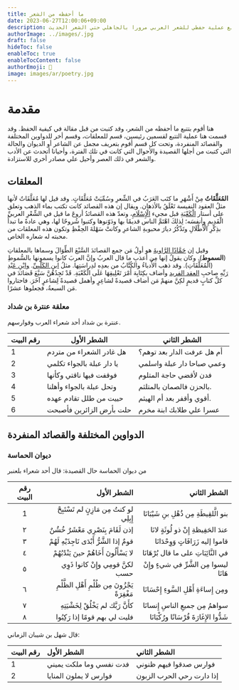 ```yaml
---
title: ما أحفظه من الشعر
date: 2023-06-27T12:00:06+09:00
description: هنا أقوم بتسجيل وتتبع عملية حفظي للشعر العربي مرورا بالجاهلي حتي الشعر الحديث.
authorImage: ../images/.jpg
draft: false
hideToc: false
enableToc: true
enableTocContent: false
authorEmoji: 👺
image: images/ar/poetry.jpg
---
```



# مقدمة
هنا أقوم بتتبع ما أحفظه من الشعر، وقد كتبت من قبل مقالة في كيفية الحفظ.
وقد قسمت هنا عملية التتبع لقسمين رئيسين، قسم للمعلقات، وقسم أخر للدواوين المختلفة والقصائد المنفردة، وتحت كل قسم أقوم بتعريف مجمل عن الشاعر أو الديوان والحالة التي كتبت من أجلها القصيدة والأحوال التي كانت في تلك الفترة، وأحيانا أتحدث عن الأدب والشعر في ذلك العصر وأحيل علي مصادر أخري للاستزادة.


## المعلقات
**المُعَلَّقَاتُ** مِنْ أَشْهَرِ ما كتَب العَرَبُ في الشِّعرِ وسُمِّيَتْ مُعَلَّقَاتٍ. وقد قيل لها مُعَلَّقَاتٌ لأنها مثلُ العقود النفيسة تَعْلَقُ بالأذهان. ويقال إن هذه القصائد كانت تكتب بماء الذهب وتعلق على أستار [الْكَعْبَةِ](https://www.wikiwand.com/ar/%D8%A7%D9%84%D9%83%D8%B9%D8%A8%D8%A9 "الكعبة") قبل مجيء [الْإِسْلَامِ](https://www.wikiwand.com/ar/%D8%A7%D9%84%D8%A5%D8%B3%D9%84%D8%A7%D9%85 "الإسلام")، وتعدّ هذه القصائدُ أروعَ ما قيل في الشِّعْرِ العربيِّ الْقَدِيمِ وأنفسَه؛ لِذلكَ اهْتَمَّ الناس قديمًا بها ودَوّنوها وكتبوا شُروحًا لها، وهي عادةً ما تبدأُ بذِكْرِ الْأَطْلَالِ وتَذْكُرُ ديارَ محبوبةِ الشاعرِ وكانتْ سَهْلةَ الحِفْظِ وتكون هذه المعلقات من محبته له شعاره الخاص.

وقيل إن [حَمَّادًا الرَّاويةَ](https://www.wikiwand.com/ar/%D8%AD%D9%85%D8%A7%D8%AF_%D8%A7%D9%84%D8%B1%D8%A7%D9%88%D9%8A%D8%A9 "حماد الراوية") هو أولُ مَن جمع القصائدَ السَّبْعَ الطِّوَالَ وسماها بالمعلقاتِ (**السموط**). وكان يقولُ إنها مِن أعذبِ ما قال العربُ وإنَّ العربَ كانوا يسمونها بالسُّموطِ (الْمُعَلَّقَاتِ). وقد ذهب الأُدباءُ والكُتَّابُ من بعدِه لدِراسَتِها. مثلُ [ابنِ الكَلْبِيِّ](https://www.wikiwand.com/ar/%D8%A7%D8%A8%D9%86_%D8%A7%D9%84%D9%83%D9%84%D8%A8%D9%8A "ابن الكلبي"). [وابْنِ عَبْدِ رَبِّهِ](https://www.wikiwand.com/ar/%D8%A7%D8%A8%D9%86_%D8%B9%D8%A8%D8%AF_%D8%B1%D8%A8%D9%87 "ابن عبد ربه") صاحبِ [العقد الفريد](https://www.wikiwand.com/ar/%D8%A7%D9%84%D8%B9%D9%82%D8%AF_%D8%A7%D9%84%D9%81%D8%B1%D9%8A%D8%AF "العقد الفريد") وأضاف بكِتَابِهَ أَمْرَ تَعْلِيقِهَا عَلَى الْكَعْبَةِ. قَدْ تَجِدُهُنَّ سَبْعَ قَصَائدَ في كلِّ كتابٍ قديمٍ لكِنَّ منهمْ مَن أضاف قصيدةً لشاعِرٍ وأهمل قصيدةً لِشاعرٍ آخَرَ. فاحتاروا مَن السبعةُ، فجعلوها عشرًا.
### معلقة عنترة بن شداد
عنترة بن شداد أحد شعراء العرب وفوارسهم.

| رقم البيت | الشطر الأول               | الشطر الثاني               |
| --------- | ------------------------- | -------------------------- |
| 1         | هل غادر الشعراء من متردم  | أم هل عرفت الدار بعد توهم؟ |
| 2         | يا دار عبلة بالجواء تكلمي | وعمي صباحا دار عبلة واسلمي |
| 3 | فوقفت فيها ناقتي وكأنها        |              فدن لأقضي حاجة المتلوم |
| 4| وتحل عبلة بالجواء وأهلنا           |          بالحزن فالصمان بالمتلثم. |
| 5 | حييت من طلل تقادم عهده              |     أقوي وأقفر بعد أم الهيثم.|
| 6| حلت بأرض الزائرين فأصبحت   |          عسرا علي طلابك ابنة مخرم|


## الدواوين المختلفة والقصائد المنفردة

### ديوان الحماسة
من ديوان الحماسة
حال القصيدة: قال أحد شعراء بلعنبر

| رقم البيت |                                      الشطر الأول |                               الشطر الثاني |
|:---------:| ------------------------------------------------:| ------------------------------------------:|
|     1     |        لو كنتُ مِن مَازِنٍ لم تَسْتَبِحْ إِبِلِي | بنو الَّلقِيطَةِ مِن ذُهْلِ بنِ شَيْبَانَا |
|     ٢     |            إذن لَقَامَ بِنَصْرِي مَعْشَرٌ خُشُنٌ |      عندَ الحَفِيظةِ إِنْ ذو لُوثَةٍ لانَا |
|     ٣     |     قومٌ إذا الشَّرُّ أَبْدَى نَاجِذَيْهِ لَهُمْ |         قاموا إليه زَرَافَاتٍ وَوِحْدَانَا |
|     ٤     |       لا يَسْأَلُونَ أَخَاهُمْ حينَ يَنْدُبُهُمْ |     في النَّائِبَاتِ على ما قال بُرْهَانَا |
|     ٥     |                لكنَّ قومِي وإِنْ كانوا ذَوِي حسب |    ليسوا مِن الشَّرِّ في شيءٍ وإِنْ هَانَا |
|     ٦     | يَجْزُونَ مِن ظُلْمِ أَهْلِ الظَّلْمِ مَغْفِرَةً |   ومِن إِساءَةِ أَهْلِ السَّوءِ إِحْسَانَا |
|     ٧     |           كأَنَّ رَبَّك لم يَخْلُقْ لِخَشْيَتِهِ |           سواهمُ مِن جميعِ الناسِ إِنسانَا |
|     ٨     |                   فليت لي بهم قومًا إذا رَكِبُوا | شَدُّوا الإِغَارَةَ فُرْسَانًا ورُكْبَانَا |


قال شهل بن شيبان الزماني:

  | رقم البيت | الشطر الأول             | الشطر الثاني              |
|:----------|:------------------------|:--------------------------|
|         1 | فدت نفسي وما ملكت يميني | فوارس صدقوا فيهم ظنوني    |
|         2 | فوارس لا يملون المنايا  | إذا دارت رحي الحرب الزبون |  


